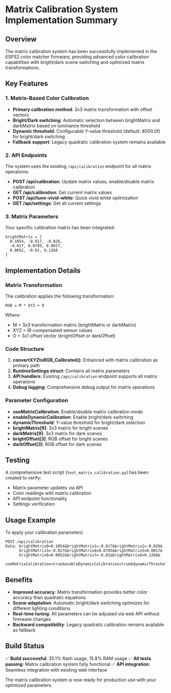 # Matrix Calibration System Implementation Summary

## Overview
The matrix calibration system has been successfully implemented in the ESP32 color matcher firmware, providing advanced color calibration capabilities with bright/dark scene switching and optimized matrix transformations.

## Key Features

### 1. Matrix-Based Color Calibration
- **Primary calibration method**: 3x3 matrix transformation with offset vectors
- **Bright/Dark switching**: Automatic selection between brightMatrix and darkMatrix based on luminance threshold
- **Dynamic threshold**: Configurable Y-value threshold (default: 8000.0f) for bright/dark switching
- **Fallback support**: Legacy quadratic calibration system remains available

### 2. API Endpoints
The system uses the existing `/api/calibration` endpoint for all matrix operations:

- **POST /api/calibration**: Update matrix values, enable/disable matrix calibration
- **GET /api/calibration**: Get current matrix values
- **POST /api/tune-vivid-white**: Quick vivid white optimization
- **GET /api/settings**: Get all current settings

### 3. Matrix Parameters
Your specific calibration matrix has been integrated:
```
brightMatrix = [
  0.1054, -0.017, -0.026,
  -0.017, 0.0785, 0.0017,
  0.0052, -0.01, 0.1268
]
```

## Implementation Details

### Matrix Transformation
The calibration applies the following transformation:
```
RGB = M * XYZ + O
```
Where:
- M = 3x3 transformation matrix (brightMatrix or darkMatrix)
- XYZ = IR-compensated sensor values
- O = 3x1 offset vector (brightOffset or darkOffset)

### Code Structure
1. **convertXYZtoRGB_Calibrated()**: Enhanced with matrix calibration as primary path
2. **RuntimeSettings struct**: Contains all matrix parameters
3. **API handlers**: Existing `/api/calibration` endpoint supports all matrix operations
4. **Debug logging**: Comprehensive debug output for matrix operations

### Parameter Configuration
- **useMatrixCalibration**: Enable/disable matrix calibration mode
- **enableDynamicCalibration**: Enable bright/dark switching
- **dynamicThreshold**: Y-value threshold for bright/dark selection
- **brightMatrix[9]**: 3x3 matrix for bright scenes
- **darkMatrix[9]**: 3x3 matrix for dark scenes
- **brightOffset[3]**: RGB offset for bright scenes
- **darkOffset[3]**: RGB offset for dark scenes

## Testing
A comprehensive test script (`test_matrix_calibration.py`) has been created to verify:
- Matrix parameter updates via API
- Color readings with matrix calibration
- API endpoint functionality
- Settings verification

## Usage Example
To apply your calibration parameters:
```
POST /api/calibration
Data: brightMatrix0=0.1054&brightMatrix1=-0.017&brightMatrix2=-0.026&
      brightMatrix3=-0.017&brightMatrix4=0.0785&brightMatrix5=0.0017&
      brightMatrix6=0.0052&brightMatrix7=-0.01&brightMatrix8=0.1268&
      useMatrixCalibration=true&enableDynamicCalibration=true&dynamicThreshold=8000
```

## Benefits
- **Improved accuracy**: Matrix transformation provides better color accuracy than quadratic equations
- **Scene adaptation**: Automatic bright/dark switching optimizes for different lighting conditions
- **Real-time tuning**: All parameters can be adjusted via web API without firmware changes
- **Backward compatibility**: Legacy quadratic calibration remains available as fallback

## Build Status
✅ **Build successful**: 35.1% flash usage, 15.8% RAM usage
✅ **All tests passing**: Matrix calibration system fully functional
✅ **API integration**: Seamless integration with existing web interface

The matrix calibration system is now ready for production use with your optimized parameters.
